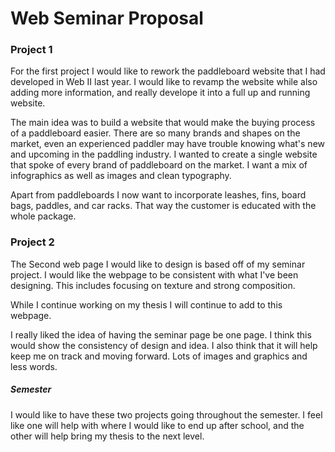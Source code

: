# Web Seminar Proposal

### Project 1

For the first project I would like to rework the paddleboard website that I had
developed in Web II last year. I would like to revamp the website while also adding
more information, and really develope it into a full up and running website.

The main idea was to build a website that would make the buying process of a paddleboard easier. There are so many brands and shapes on the market, even an experienced paddler may have trouble knowing what's new and upcoming in the paddling industry. I wanted to create a single website that spoke of every brand of paddleboard on the market. I want a mix of infographics as well as images and clean typography.

Apart from paddleboards I now want to incorporate leashes, fins, board bags, paddles, and car racks. That way the customer is educated with the whole package.

### Project 2

The Second web page I would like to design is based off of my seminar project. I would like the webpage to be consistent with what I've been designing. This includes focusing on texture and strong composition.

While I continue working on my thesis I will continue to add to this webpage.

I really liked the idea of having the seminar page be one page. I think this would show the consistency of design and idea. I also think that it will help keep me on track and moving forward. Lots of images and graphics and less words.

##### Semester

I would like to have these two projects going throughout the semester. I feel like one will help with where I would like to end up after school, and the other will help bring my thesis to the next level.
